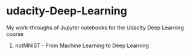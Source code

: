 # udacity-Deep-Learning
My work-throughs of Jupyter notebooks for the Udacity Deep Learning course

1. notMNIST - From Machine Learning to Deep Learning
